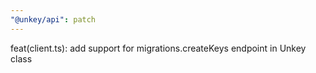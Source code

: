 ```yaml
---
"@unkey/api": patch
---
```


feat(client.ts): add support for migrations.createKeys endpoint in Unkey class
